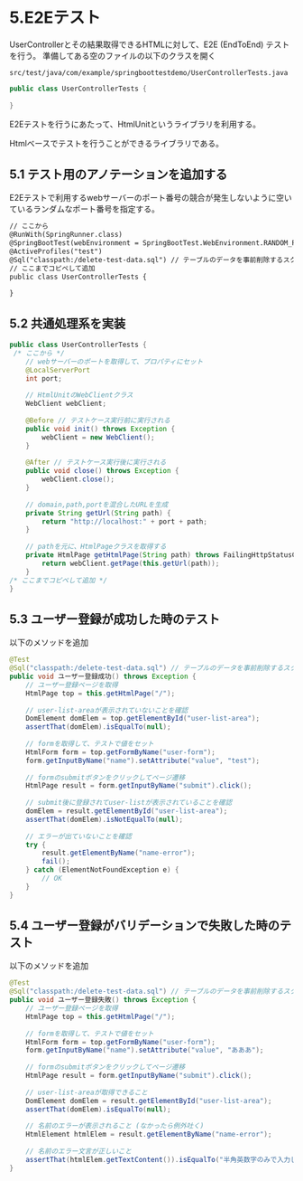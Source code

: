 # 5.E2Eテスト

UserControllerとその結果取得できるHTMLに対して、E2E (EndToEnd) テストを行う。
準備してある空のファイルの以下のクラスを開く

`src/test/java/com/example/springboottestdemo/UserControllerTests.java`

```java
public class UserControllerTests {
    
}
```

E2Eテストを行うにあたって、HtmlUnitというライブラリを利用する。

Htmlベースでテストを行うことができるライブラリである。

## 5.1 テスト用のアノテーションを追加する

E2Eテストで利用するwebサーバーのポート番号の競合が発生しないように空いているランダムなポート番号を指定する。

```diff
// ここから
@RunWith(SpringRunner.class)
@SpringBootTest(webEnvironment = SpringBootTest.WebEnvironment.RANDOM_PORT) // 空いてるポートをランダムに指定
@ActiveProfiles("test")
@Sql("classpath:/delete-test-data.sql") // テーブルのデータを事前削除するスクリプト
// ここまでコピペして追加
public class UserControllerTests {

}
```

## 5.2 共通処理系を実装

```java
public class UserControllerTests {
 /* ここから */
    // webサーバーのポートを取得して、プロパティにセット
    @LocalServerPort 
    int port;
    
    // HtmlUnitのWebClientクラス
    WebClient webClient;
    
    @Before // テストケース実行前に実行される
    public void init() throws Exception {
        webClient = new WebClient();
    }
    
    @After // テストケース実行後に実行される
    public void close() throws Exception {
        webClient.close();
    }
    
    // domain,path,portを混合したURLを生成
    private String getUrl(String path) {
        return "http://localhost:" + port + path;
    }
    
    // pathを元に、HtmlPageクラスを取得する
    private HtmlPage getHtmlPage(String path) throws FailingHttpStatusCodeException, MalformedURLException, IOException {
        return webClient.getPage(this.getUrl(path));
    }
/* ここまでコピペして追加 */
}
```


## 5.3 ユーザー登録が成功した時のテスト

以下のメソッドを追加

```java
@Test
@Sql("classpath:/delete-test-data.sql") // テーブルのデータを事前削除するスクリプト
public void ユーザー登録成功() throws Exception {
    // ユーザー登録ページを取得
    HtmlPage top = this.getHtmlPage("/");
    
    // user-list-areaが表示されていないことを確認
    DomElement domElem = top.getElementById("user-list-area");
    assertThat(domElem).isEqualTo(null);
    
    // formを取得して、テストで値をセット
    HtmlForm form = top.getFormByName("user-form");
    form.getInputByName("name").setAttribute("value", "test");
    
    // formのsubmitボタンをクリックしてページ遷移
    HtmlPage result = form.getInputByName("submit").click();
    
    // submit後に登録されてuser-listが表示されていることを確認
    domElem = result.getElementById("user-list-area");
    assertThat(domElem).isNotEqualTo(null);
    
    // エラーが出ていないことを確認
    try {
        result.getElementByName("name-error");
        fail();
    } catch (ElementNotFoundException e) {
        // OK
    }
}
```


## 5.4 ユーザー登録がバリデーションで失敗した時のテスト

以下のメソッドを追加

```java
@Test
@Sql("classpath:/delete-test-data.sql") // テーブルのデータを事前削除するスクリプト
public void ユーザー登録失敗() throws Exception {
    // ユーザー登録ページを取得
    HtmlPage top = this.getHtmlPage("/");
    
    // formを取得して、テストで値をセット
    HtmlForm form = top.getFormByName("user-form");
    form.getInputByName("name").setAttribute("value", "あああ");
    
    // formのsubmitボタンをクリックしてページ遷移
    HtmlPage result = form.getInputByName("submit").click();
    
    // user-list-areaが取得できること
    DomElement domElem = result.getElementById("user-list-area");
    assertThat(domElem).isEqualTo(null);
    
    // 名前のエラーが表示されること (なかったら例外吐く)
    HtmlElement htmlElem = result.getElementByName("name-error");
    
    // 名前のエラー文言が正しいこと
    assertThat(htmlElem.getTextContent()).isEqualTo("半角英数字のみで入力してください");
}
```
